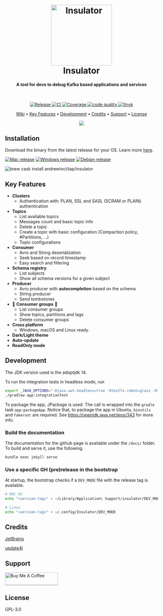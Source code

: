 <h1 align="center">
  <br>
  <img src="assets/icon.png" alt="Insulator" width="200">
  <br>
  Insulator
  <br>
</h1>

<h4 align="center">A tool for devs to debug Kafka based applications and services</h4>
<br/>
<p align="center">

<a href="https://github.com/andrewinci/Insulator/releases">
    <img src="https://github.com/andrewinci/Insulator/workflows/Release/badge.svg"
         alt="Release"/>
  </a>

<a href="https://github.com/andrewinci/Insulator/actions?query=workflow%3ACI">
    <img src="https://github.com/andrewinci/Insulator/workflows/CI/badge.svg"
         alt="CI"/>
  </a>

<a href="https://codeclimate.com/github/andrewinci/Insulator/test_coverage">
    <img src="https://api.codeclimate.com/v1/badges/b9b6bbebd21238c333ba/test_coverage" 
        alt="Coverage"/>
    </a>

<a href="https://codeclimate.com/github/andrewinci/Insulator/maintainability">
    <img src="https://api.codeclimate.com/v1/badges/b9b6bbebd21238c333ba/maintainability" 
        alt="code quality"/>
    </a>

<a href="https://snyk.io/test/github/andrewinci/Insulator">
    <img src="https://snyk.io/test/github/andrewinci/Insulator/badge.svg"
         alt="Snyk"/>
  </a>
  

</p>

<p align="center">
  <a href="https://andrewinci.github.io/Insulator/wiki/">Wiki</a> •
  <a href="#key-features">Key Features</a> •
  <a href="#development">Development</a> •
  <a href="#credits">Credits</a> •
  <a href="#support">Support</a> •
  <a href="#license">License</a>
</p>

<p align="center">
        <img src="assets/insulator_dark_mode.gif">
</p>

## Installation

Download the binary from the latest release for your OS. Learn more [here](https://andrewinci.github.io/Insulator/wiki/Installation/).

[![Mac release](https://badgen.net/badge/icon/Mac%20Os?label=Download%20Latest%20Release&color=orange)](https://github.com/andrewinci/Insulator/releases/latest/download/insulator-mac.zip)
[![Windows release](https://badgen.net/badge/icon/Windows?label=Download%20Latest%20Release&color=orange)](https://github.com/andrewinci/Insulator/releases/latest/download/insulator-win.zip)
[![Debian release](https://badgen.net/badge/icon/Debian?label=Download%20Latest%20Release&color=orange)](https://github.com/andrewinci/Insulator/releases/latest/download/insulator-debian.zip)

![brew cask install andrewinci/tap/insulator](https://badgen.net/badge/icon/brew%20cask%20install%20andrewinci%2Ftap%2Finsulator?label=🍻%20Brew&color=orange)

## Key Features

* **Clusters**
  * Authentication with: PLAN, SSL and SASL (SCRAM or PLAIN) authentication
* **Topics**
  * List available topics
  * Messages count and basic topic info
  * Delete a topic
  * Create a topic with basic configuration (Compaction policy, \#Partitions, ...)
  * Topic configurations
* **Consumer**
  * Avro and String deserialization
  * Seek based on record timestamp
  * Easy search and filtering
* **Schema registry**
  * List subjects
  * Show all schema versions for a given subject
* **Producer**
  * Avro producer with **autocompletion** based on the schema
  * String producer
  * Send tombstones
* 🚧  **Consumer groups** 🚧
  * List consumer groups
  * Show topics, partitions and lags
  * Delete consumer groups
* **Cross platform**
  * Windows, macOS and Linux ready.
* **Dark/Light theme**
* **Auto-update**
* **ReadOnly mode**

## Development

The JDK version used is the adoptjdk 14.

To run the integration tests in headless mode, run

```bash
export _JAVA_OPTIONS="-Djava.awt.headless=true -Dtestfx.robot=glass -Dtestfx.headless=true -Dprism.order=sw -Dprism.text=t2k  -Dtestfx.setup.timeout=2500 -Dheadless.geometry=1920x1080-64"
./gradlew app:integrationTest
```

To package the app, JPackage is used. The call is wrapped into the `gradle` task `app:packageApp`.
Notice that, to package the app in Ubuntu, `binutils` and `fakeroot` are required.
See https://openjdk.java.net/jeps/343 for more info.

### Build the documentation

The documentation for the github page is available under the `/docs/` folder.
To build and serve it, use the following.

```bash
bundle exec jekyll serve
```

### Use a specific GH (pre)release in the bootstrap
At startup, the bootstrap checks if a `DEV_MODE` file with the release tag is available.
```bash
# MAC OS
echo "<version-tag>" > ~/Library/Application\ Support/insulator/DEV_MODE

# Linux
echo "<version-tag>" > ~/.config/Insulator/DEV_MODE
```

## Credits

[JetBrains](https://www.jetbrains.com/?from=Insulator)

[update4j](https://github.com/update4j/update4j)

## Support

<a href="https://www.buymeacoffee.com/andreavinci" target="_blank"><img src="https://www.buymeacoffee.com/assets/img/custom_images/orange_img.png" alt="Buy Me A Coffee" style="height: 41px !important;width: 174px !important;box-shadow: 0px 3px 2px 0px rgba(190, 190, 190, 0.5) !important;-webkit-box-shadow: 0px 3px 2px 0px rgba(190, 190, 190, 0.5) !important;" ></a>

## License

GPL-3.0
